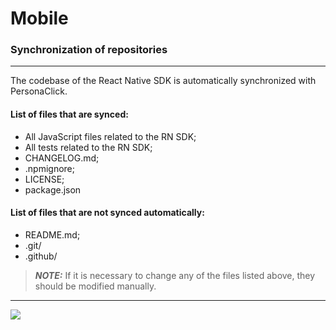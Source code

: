# Mobile

### Synchronization of repositories
___

The codebase of the React Native SDK is automatically synchronized with PersonaClick.

#### List of files that are synced:
- All JavaScript files related to the RN SDK;
- All tests related to the RN SDK;
- CHANGELOG.md;
- .npmignore;
- LICENSE;
- package.json

#### List of files that are not synced automatically:
- README.md;
- .git/
- .github/

> **_NOTE:_** If it is necessary to change any of the files listed above, they should be modified manually.

___
[//]: # (VERSIONS)

[<img src="https://img.shields.io/static/v1?style=for-the-badge&label=%40atls%2Fcode-service&message=0.0.21&labelColor=ECEEF5&color=D7DCEB">](https://npmjs.com/package/@atls/code-service)

[//]: # (VERSIONS)
